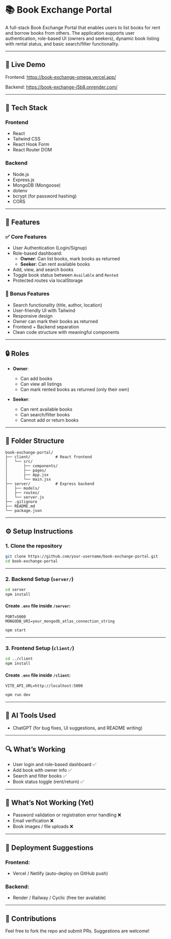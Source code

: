 # 📚 Book Exchange Portal

A full-stack Book Exchange Portal that enables users to list books for rent and borrow books from others. The application supports user authentication, role-based UI (owners and seekers), dynamic book listing with rental status, and basic search/filter functionality.

---

## 🔗 Live Demo

Frontend: https://book-exchange-omega.vercel.app/

Backend: https://book-exchange-j5b8.onrender.com/

---

## 🧰 Tech Stack

### Frontend
- React
- Tailwind CSS
- React Hook Form
- React Router DOM

### Backend
- Node.js
- Express.js
- MongoDB (Mongoose)
- dotenv
- bcrypt (for password hashing)
- CORS

---

## 🚀 Features

### ✅ Core Features
- User Authentication (Login/Signup)
- Role-based dashboard:
  - **Owner**: Can list books, mark books as returned
  - **Seeker**: Can rent available books
- Add, view, and search books
- Toggle book status between `Available` and `Rented`
- Protected routes via localStorage

### 🎁 Bonus Features
- Search functionality (title, author, location)
- User-friendly UI with Tailwind
- Responsive design
- Owner can mark their books as returned
- Frontend + Backend separation
- Clean code structure with meaningful components

---

## 🔒 Roles

- **Owner**:
  - Can add books
  - Can view all listings
  - Can mark rented books as returned (only their own)
  
- **Seeker**:
  - Can rent available books
  - Can search/filter books
  - Cannot add or return books

---

## 📁 Folder Structure

```
book-exchange-portal/
├── client/           # React frontend
│   └── src/
│       ├── components/
│       ├── pages/
│       ├── App.jsx
│       └── main.jsx
├── server/           # Express backend
│   ├── models/
│   ├── routes/
│   └── server.js
├── .gitignore
├── README.md
└── package.json
```

---

## ⚙️ Setup Instructions

### 1. Clone the repository

```bash
git clone https://github.com/your-username/book-exchange-portal.git
cd book-exchange-portal
```

---

### 2. Backend Setup (`server/`)

```bash
cd server
npm install
```

#### Create `.env` file inside `/server`:

```env
PORT=5000
MONGODB_URI=your_mongodb_atlas_connection_string
```

```bash
npm start
```

---

### 3. Frontend Setup (`client/`)

```bash
cd ../client
npm install
```

#### Create `.env` file inside `/client`:

```env
VITE_API_URL=http://localhost:5000
```

```bash
npm run dev
```

---

## 🤖 AI Tools Used

- ChatGPT (for bug fixes, UI suggestions, and README writing)

---

## 🔍 What’s Working

- User login and role-based dashboard ✅
- Add book with owner info ✅
- Search and filter books ✅
- Book status toggle (rent/return) ✅

---

## 🚧 What’s Not Working (Yet)

- Password validation or registration error handling ❌
- Email verification ❌
- Book images / file uploads ❌

---

## 📌 Deployment Suggestions

### Frontend:
- Vercel / Netlify (auto-deploy on GitHub push)

### Backend:
- Render / Railway / Cyclic (free tier available)

---

## 🤝 Contributions

Feel free to fork the repo and submit PRs. Suggestions are welcome!
